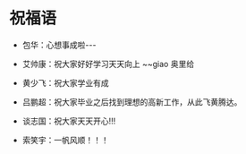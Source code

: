 # 祝福语

- 包华：心想事成啦---
- 艾帅康：祝大家好好学习天天向上 ~~giao 奥里给
- 黄少飞：祝大家学业有成
- 吕鹏超：祝大家毕业之后找到理想的高新工作，从此飞黄腾达。

- 谈志国：祝大家天天开心!!!
- 索笑宇：一帆风顺！！！